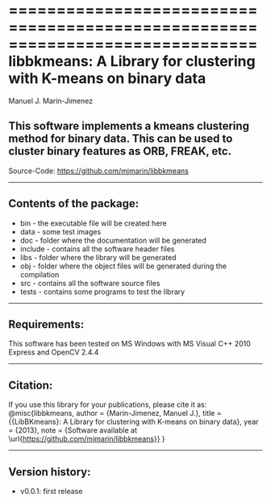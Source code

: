 ==============================================================================
libbkmeans: A Library for clustering with K-means on binary data
==============================================================================
Manuel J. Marin-Jimenez

This software implements a kmeans clustering method for binary data.
This can be used to cluster binary features as ORB, FREAK, etc.
--------------------------------------------------------------------------------

   Source-Code:   https://github.com/mjmarin/libbkmeans

--------------------------------------------------------------------------------
Contents of the package:
--------------------------------------------------------------------------------
- bin - the executable file will be created here
- data - some test images
- doc - folder where the documentation will be generated
- include - contains all the software header files
- libs - folder where the library will be generated
- obj - folder where the object files will be generated during the compilation
- src - contains all the software source files
- tests - contains some programs to test the library

--------------------------------------------------------------------------------
Requirements:
--------------------------------------------------------------------------------
This software has been tested on MS Windows with MS Visual C++ 2010 Express and OpenCV 2.4.4

--------------------------------------------------------------------------------
Citation:
--------------------------------------------------------------------------------
If you use this library for your publications, please cite it as:
@misc{libbkmeans,
 author = {Marin-Jimenez, Manuel J.},
 title = {{LibBKmeans}: A Library for clustering with K-means on binary data},
 year = {2013},
 note =   {Software available at \url{https://github.com/mjmarin/libbkmeans}}
}

--------------------------------------------------------------------------------
Version history:
--------------------------------------------------------------------------------
 - v0.0.1: first release
 